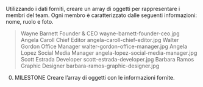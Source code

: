 Utilizzando i dati forniti, creare un array di oggetti per rappresentare i membri del team.
Ogni membro è caratterizzato dalle seguenti informazioni: nome, ruolo e foto.

> Wayne Barnett	Founder & CEO	        wayne-barnett-founder-ceo.jpg
  Angela Caroll	Chief Editor	        angela-caroll-chief-editor.jpg
  Walter Gordon	Office Manager	        walter-gordon-office-manager.jpg
  Angela Lopez	Social Media Manager	angela-lopez-social-media-manager.jpg
  Scott Estrada	Developer	            scott-estrada-developer.jpg
  Barbara Ramos	Graphic Designer	    barbara-ramos-graphic-designer.jpg

0. MILESTONE 
Creare l’array di oggetti con le informazioni fornite.